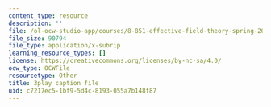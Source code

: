 ```yaml
---
content_type: resource
description: ''
file: /ol-ocw-studio-app/courses/8-851-effective-field-theory-spring-2013/c7217ec51bf95d4c8193055a7b148f87_kEd-WsV7ESA.vtt
file_size: 90794
file_type: application/x-subrip
learning_resource_types: []
license: https://creativecommons.org/licenses/by-nc-sa/4.0/
ocw_type: OCWFile
resourcetype: Other
title: 3play caption file
uid: c7217ec5-1bf9-5d4c-8193-055a7b148f87
---
```

